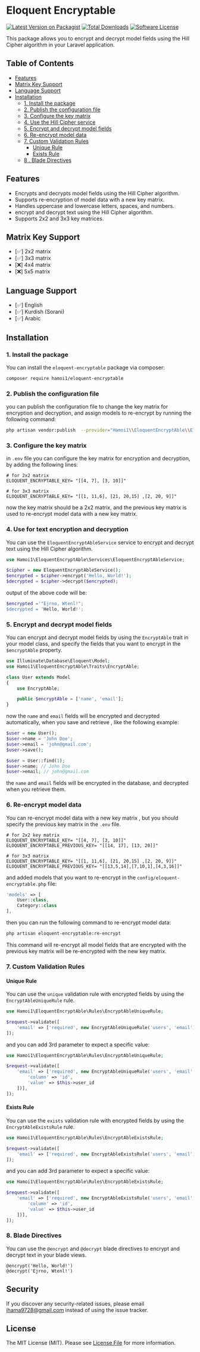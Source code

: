 # Eloquent Encryptable 

[![Latest Version on Packagist](https://img.shields.io/packagist/v/hamoi1/eloquent-encryptable.svg?style=flat-square)](https://packagist.org/packages/hamoi1/eloquent-encryptable)
[![Total Downloads](https://img.shields.io/packagist/dt/hamoi1/eloquent-encryptable.svg?style=flat-square)](https://packagist.org/packages/hamoi1/eloquent-encryptable)
[![Software License](https://img.shields.io/badge/license-MIT-brightgreen.svg)](LICENSE)

This package allows you to encrypt and decrypt model fields using the Hill Cipher algorithm in your Laravel application.

## Table of Contents
- [Features](#features)
- [Matrix Key Support](#matrix-key-support)
- [Language Support](#language-support)
- [Installation](#installation)
  - [1. Install the package](#1-install-the-package)
  - [2. Publish the configuration file](#2-publish-the-configuration-file)
  - [3. Configure the key matrix](#3-configure-the-key-matrix)
  - [4. Use the Hill Cipher service](#4-use-the-hill-cipher-service)
  - [5. Encrypt and decrypt model fields](#5-encrypt-and-decrypt-model-fields)
  - [6. Re-encrypt model data](#6-re-encrypt-model-data)
  - [7. Custom Validation Rules](#7-custom-validation-rules)
    - [Unique Rule](#unique-rule)
    - [Exists Rule](#exists-rule)
   - [8 . Blade Directives](#8-blade-directives)

## Features
- Encrypts and decrypts model fields using the Hill Cipher algorithm.
- Supports re-encryption of model data with a new key matrix.
- Handles uppercase and lowercase letters, spaces, and numbers.
- encrypt and decrypt text using the Hill Cipher algorithm.
- Supports 2x2 and 3x3 key matrices.

## Matrix Key Support
- [✅] 2x2 matrix
- [✅] 3x3 matrix
- [❌] 4x4 matrix
- [❌] 5x5 matrix


## Language Support
- [✅] English
- [✅] Kurdish (Sorani) 
- [✅] Arabic


## Installation
### 1. Install the package

You can install the `eloquent-encryptable` package via composer:
```bash
composer require hamoi1/eloquent-encryptable
```

### 2. Publish the configuration file
you can publish the configuration file to change the key matrix for encryption and decryption, and assign models to re-encrypt by running the following command:
```bash
php artisan vendor:publish  --provider="Hamoi1\\EloquentEncryptAble\\EloquentEncryptAbleServiceProvider" --tag="config"
```

### 3. Configure the key matrix
in `.env` file you can configure the key matrix for encryption and decryption, by adding the following lines:

```env
# for 2x2 matrix
ELOQUENT_ENCRYPTABLE_KEY= "[[4, 7], [3, 10]]"

# for 3x3 matrix
ELOQUENT_ENCRYPTABLE_KEY= "[[1, 11,6], [21, 20,15] ,[2, 20, 9]]"
```
now the key matrix should be a 2x2 matrix, and the previous key matrix is used to re-encrypt model data with a new key matrix.

### 4. Use for text encryption and decryption
You can use the `EloquentEncryptAbleService` service to encrypt and decrypt text using the Hill Cipher algorithm.
```php
use Hamoi1\EloquentEncryptAble\Services\EloquentEncryptAbleService;

$cipher = new EloquentEncryptAbleService();
$encrypted = $cipher->encrypt('Hello, World!');
$decrypted = $cipher->decrypt($encrypted);
```

output of the above code will be:

```php
$encrypted ='"Ejrno, Wtenl!";
$decrypted = 'Hello, World!';
```

### 5. Encrypt and decrypt model fields
You can encrypt and decrypt model fields by using the `EncryptAble` trait in your model class, and specify the fields that you want to encrypt in the `$encryptAble` property.
```php
use Illuminate\Database\Eloquent\Model;
use Hamoi1\EloquentEncryptAble\Traits\EncryptAble;

class User extends Model
{
    use EncryptAble;

    public $encryptAble = ['name', 'email'];
}
```
now the `name` and `email` fields will be encrypted and decrypted automatically,
when you save and retrieve , like the following example:
```php
$user = new User();
$user->name = 'John Doe';
$user->email = 'john@gmail.com';
$user->save();

$user = User::find(1);
$user->name; // John Doe
$user->email; // john@gmail.com
```
the `name` and `email` fields will be encrypted in the database, and decrypted when you retrieve them.

### 6. Re-encrypt model data
You can re-encrypt model data with a new key matrix , but you should specify the previous key matrix in the `.env` file.

```env
# for 2x2 key matrix
ELOQUENT_ENCRYPTABLE_KEY= "[[4, 7], [3, 10]]"
ELOQUENT_ENCRYPTABLE_PREVIOUS_KEY= "[[14, 17], [13, 20]]"

# for 3x3 matrix
ELOQUENT_ENCRYPTABLE_KEY= "[[1, 11,6], [21, 20,15] ,[2, 20, 9]]"
ELOQUENT_ENCRYPTABLE_PREVIOUS_KEY= "[[13,5,14],[7,10,1],[4,3,16]]"
```

and added models that you want to re-encrypt in the `config/eloquent-encryptable.php` file:
```php
'models' => [
    User::class,
    Category::class
],
```
then you can run the following command to re-encrypt model data:
```bash
php artisan eloquent-encryptable:re-encrypt
```
This command will re-encrypt all model fields that are encrypted with the previous key matrix will be re-encrypted with the new key matrix.

### 7. Custom Validation Rules
#### Unique Rule
You can use the `unique` validation rule with encrypted fields by using the `EncryptAbleUniqueRule` rule.
```php
use Hamoi1\EloquentEncryptAble\Rules\EncryptAbleUniqueRule;

$request->validate([
    'email' => ['required', new EncryptAbleUniqueRule('users', 'email')],
]);
```
and you can add 3rd parameter to expect a specific value:
```php
use Hamoi1\EloquentEncryptAble\Rules\EncryptAbleUniqueRule;

$request->validate([
    'email' => ['required', new EncryptAbleUniqueRule('users', 'email',[
        'column' => 'id',
        'value' => $this->user_id
    ])],
]);
```

#### Exists Rule
You can use the `exists` validation rule with encrypted fields by using the `EncryptAbleExistsRule` rule.
```php
use Hamoi1\EloquentEncryptAble\Rules\EncryptAbleExistsRule;

$request->validate([
    'email' => ['required', new EncryptAbleExistsRule('users', 'email')],
]);
```
and you can add 3rd parameter to expect a specific value:
```php
use Hamoi1\EloquentEncryptAble\Rules\EncryptAbleExistsRule;

$request->validate([
    'email' => ['required', new EncryptAbleExistsRule('users', 'email',[
        'column' => 'id',
        'value' => $this->user_id
    ])],
]);
```

### 8. Blade Directives
You can use the `@encrypt` and `@decrypt` blade directives to encrypt and decrypt text in your blade views.
```blade
@encrypt('Hello, World!')
@decrypt('Ejrno, Wtenl!')
```


## Security

If you discover any security-related issues, please email [ihama9728@gmail.com](mailto:ihama9728@gmail.com) instead of using the issue tracker.


## License
The MIT License (MIT). Please see [License File](LICENSE) for more information.